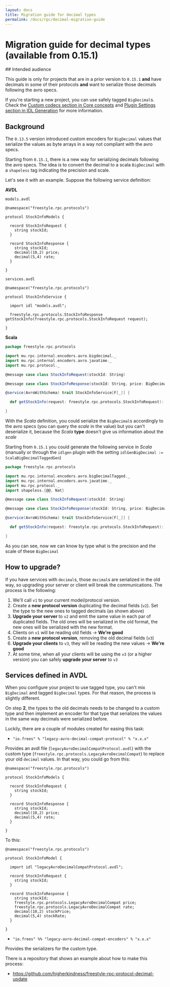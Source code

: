 ```yaml
---
layout: docs
title: Migration guide for decimal types
permalink: /docs/rpc/decimal-migration-guide
---
```


# Migration guide for decimal types (available from 0.15.1)

## Intended audience

This guide is only for projects that are in a prior version to `0.15.1` **and** have decimals in some of their protocols **and** want to serialize those decimals following the avro specs.

If you're starting a new project, you can use safely tagged `BigDecimal`s. Check the [Custom codecs section in Core concepts](/docs/rpc/core-concepts#custom-codecs) and [Plugin Settings section in IDL Generation](/docs/rpc/idl-generation#plugin-settings) for more information.

## Background

The `0.13.5` version introduced custom encoders for `BigDecimal` values that serialize the values as byte arrays in a way not compliant with the avro specs.

Starting from `0.15.1`, there is a new way for serializing decimals following the avro specs. The idea is to convert the decimal to a scala `BigDecimal` with a `shapeless` tag indicating the precision and scale.

Let's see it with an example. Suppose the following service definition:

**AVDL**

`models.avdl`

```avdl
@namespace("freestyle.rpc.protocols")

protocol StockInfoModels {

  record StockInfoRequest {
    string stockId;
  }

  record StockInfoResponse {
    string stockId;
    decimal(10,2) price;
    decimal(5,4) rate;
  }

}
```

`services.avdl`

```avdl
@namespace("freestyle.rpc.protocols")

protocol StockInfoService {

  import idl "models.avdl";
  
  freestyle.rpc.protocols.StockInfoResponse getStockInfo(freestyle.rpc.protocols.StockInfoRequest request);

}
```

**Scala**
```scala
package freestyle.rpc.protocols

import mu.rpc.internal.encoders.avro.bigdecimal._
import mu.rpc.internal.encoders.avro.javatime._
import mu.rpc.protocol._

@message case class StockInfoRequest(stockId: String)

@message case class StockInfoResponse(stockId: String, price: BigDecimal, rate: BigDecimal)

@service(AvroWithSchema) trait StockInfoService[F[_]] {

  def getStockInfo(request: freestyle.rpc.protocols.StockInfoRequest): F[freestyle.rpc.protocols.StockInfoResponse]

}
```

With the *Scala* definition, you could serialize the `BigDecimal`s accordingly to the avro specs (you can query the *scale* in the value) but you can't deserialize it, because the *Scala* **type** doesn't give us information about the *scale*

Starting from `0.15.1` you could generate the following service in *Scala* (manually or through the `idlgen` plugin with the setting `idlGenBigDecimal := ScalaBigDecimalTaggedGen`)

```scala
package freestyle.rpc.protocols

import mu.rpc.internal.encoders.avro.bigDecimalTagged._
import mu.rpc.internal.encoders.avro.javatime._
import mu.rpc.protocol._
import shapeless.{@@, Nat}

@message case class StockInfoRequest(stockId: String)

@message case class StockInfoResponse(stockId: String, price: BigDecimal @@ (Nat._10, Nat._2), rate: BigDecimal @@ (Nat._5, Nat._4))

@service(AvroWithSchema) trait StockInfoService[F[_]] {

  def getStockInfo(request: freestyle.rpc.protocols.StockInfoRequest): F[freestyle.rpc.protocols.StockInfoResponse]

}
```
 
As you can see, now we can know by type what is the precision and the scale of these `BigDecimal`
 
## How to upgrade?
 
If you have services with `decimal`s, those `decimal`s are serialized in the old way, so upgrading your server or client will break the communications. The process is the following:

1. We'll call `v1` to your current model/protocol version. 
2. Create a **new protocol version** duplicating the decimal fields (`v2`). Set the type to the new ones to tagged decimals (as shown above)
3. **Upgrade your server** to `v2` and emit the same value in each par of duplicated fields. The old ones will be serialized in the old format, the new ones will be serialized with the new format.
4. Clients on `v1` will be reading old fields -> **We're good**
5. Create a **new protocol version**, removing the old decimal fields (`v3`)
6. **Upgrade your clients** to `v3`, they will be reading the new values -> **We're good**
7. At some time, when all your clients will be using the `v3` (or a higher version) you can safely **upgrade your server** to `v3`

## Services defined in AVDL

When you configure your project to use tagged type, you can't mix `BigDecimal` and tagged `BigDecimal` types. For that reason, the process is slightly different.

On step **2**, the types to the old decimals needs to be changed to a custom type and then implement an encoder for that type that serializes the values in the same way decimals were serialized before.

Luckily, there are a couple of modules created for easing this task:

* `"io.frees" % "legacy-avro-decimal-compat-protocol" % "x.x.x"`

Provides an avdl file (`legacyAvroDecimalCompatProtocol.avdl`) with the custom type (`freestyle.rpc.protocols.LegacyAvroDecimalCompat`) to replace your old `decimal` values. In that way, you could go from this:

```avdl
@namespace("freestyle.rpc.protocols")

protocol StockInfoModels {

  record StockInfoRequest {
    string stockId;
  }

  record StockInfoResponse {
    string stockId;
    decimal(10,2) price;
    decimal(5,4) rate;
  }

}
```

To this:

```avdl
@namespace("freestyle.rpc.protocols")

protocol StockInfoModel {

  import idl "legacyAvroDecimalCompatProtocol.avdl";

  record StockInfoRequest {
    string stockId;
  }

  record StockInfoResponse {
    string stockId;
    freestyle.rpc.protocols.LegacyAvroDecimalCompat price;
    freestyle.rpc.protocols.LegacyAvroDecimalCompat rate;
    decimal(10,2) stockPrice;
    decimal(5,4) stockRate;
  }

}
```

* `"io.frees" %% "legacy-avro-decimal-compat-encoders" % "x.x.x"`

Provides the serializers for the custom type.

There is a repository that shows an example about how to make this process:
* https://github.com/higherkindness/freestyle-rpc-protocol-decimal-update